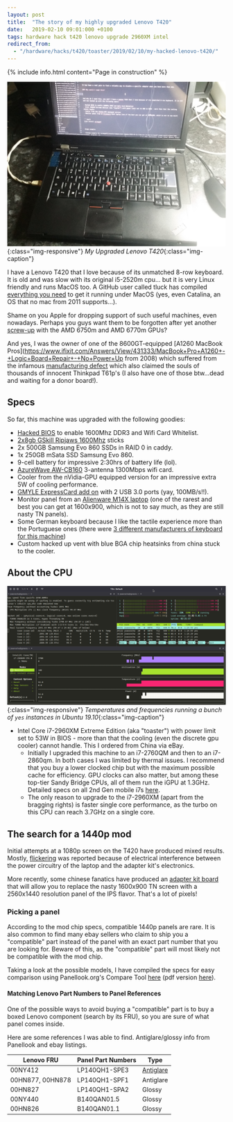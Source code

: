 ```yaml
---
layout: post
title:  "The story of my highly upgraded Lenovo T420"
date:   2019-02-10 09:01:000 +0100
tags: hardware hack t420 lenovo upgrade 2960XM intel
redirect_from:
  - "/hardware/hacks/t420/toaster/2019/02/10/my-hacked-lenovo-t420/"
---
```


{% include info.html content="Page in construction" %}

![Hacked Lenovo T420](/assets/images/post-images/2019-02-10-my-hacked-lenovo-t420/IMG_20200417_111333.jpg){:class="img-responsive"}
*My Upgraded Lenovo T420*{:class="img-caption"}

I have a Lenovo T420 that I love because of its unmatched 8-row keyboard. It is old and was slow with its original i5-2520m cpu... but it is very Linux friendly and runs MacOS too. A GitHub user called tluck has compiled [everything you need](https://github.com/tluck/Lenovo-T420-Clover) to get it running under MacOS (yes, even Catalina, an OS that no mac from 2011 supports...).

Shame on you Apple for dropping support of such useful machines, even nowadays. Perhaps you guys want them to be forgotten after yet another [screw-up](https://discussions.apple.com/thread/4659905) with the AMD 6750m and AMD 6770m GPUs?

And yes, I was the owner of one of the 8600GT-equipped [A1260 MacBook Pros](https://www.ifixit.com/Answers/View/431333/MacBook+Pro+A1260+-+Logic+Board+Repair+-+No+Power+Up from 2008) which suffered from the infamous [manufacturing defect](https://forums.lenovo.com/t5/ThinkPad-T61-and-prior-T-series/T61p-Nvidia-problems/td-p/917335) which also claimed the souls of thousands of innocent Thinkpad T61p's (I also have one of those btw...dead and waiting for a donor board!).

## Specs

So far, this machine was upgraded with the following goodies:

- [Hacked BIOS](https://www.bios-mods.com/forum/Thread-REQUEST-Lenovo-Thinkpad-T420-83ETxxWW-Whitelist-Removal?page=31) to enable 1600Mhz DDR3 and Wifi Card Whitelist.
- [2x8gb GSkill Ripjaws 1600Mhz](https://www.gskill.com/product/2/159/1537259792/F3-1600C9D-16GRSLRipjaws-DDR3-SO-DIMMDDR3L-1600MHz-CL9-9-9-1.35V16GB-(2x8GB)) sticks
- 2x 500GB Samsung Evo 860 SSDs in RAID 0 in caddy.
- 1x 250GB mSata SSD Samsung Evo 860.
- 9-cell battery for impressive 2:30hrs of battery life (lol).
- [AzureWave AW-CB160](https://www.ebay.co.uk/itm/BroadCom-AW-CB160-BCM94360HMB-WIFI-HALF-PCI-E-Wireless-BT-Card-BT4-0-WLAN-W003-/303426968043) 3-antenna 1300Mbps wifi card.
- Cooler from the nVidia-GPU equipped version for an impressive extra 5W of cooling performance.
- [GMYLE ExpressCard add on](https://www.amazon.com/ExpressCard-34mm-Adapter-Dual-Port/dp/B0045BLP1S) with 2 USB 3.0 ports (yay, 100MB/s!!).
- Monitor panel from an [Alienware M14X laptop](https://www.youtube.com/watch?v=9h0n-PQNEFw) (one of the rarest and best you can get at 1600x900, which is not to say much, as they are still nasty TN panels).
- Some German keyboard because I like the tactile experience more than the Portuguese ones (there were [3 different manufacturers of keyboard for this machine](http://forum.notebookreview.com/threads/thinkpad-keyboard-identification.634208/))
- Custom hacked up vent with blue BGA chip heatsinks from china stuck to the cooler.

## About the CPU

![Hacked Lenovo T420](/assets/images/post-images/2019-02-10-my-hacked-lenovo-t420/t420_full_load.png){:class="img-responsive"}
*Temperatures and frequencies running a bunch of `yes` instances in Ubuntu 19.10*{:class="img-caption"}

- Intel Core i7-2960XM Extreme Edition (aka "toaster") with power limit set to 53W in BIOS - more than that the cooling (even the discrete gpu cooler) cannot handle. This I ordered from China via eBay.
  - Initially I upgraded this machine to an i7-2760QM and then to an i7-2860qm. In both cases I was limited by thermal issues. I recommend that you buy a lower clocked chip but with the maximum possible cache for efficiency. GPU clocks can also matter, but among these top-tier Sandy Bridge CPUs, all of them run the iGPU at 1.3GHz. Detailed specs on all 2nd Gen mobile i7s [here](https://en.wikipedia.org/wiki/Sandy_Bridge#Mobile_platform).
  - The only reason to upgrade to the i7-2960XM (apart from the bragging rights) is faster single core performance, as the turbo on this CPU can reach 3.7GHz on a single core.

## The search for a 1440p mod

Initial attempts at a 1080p screen on the T420 have produced mixed results. Mostly, [flickering](https://forum.thinkpads.com/viewtopic.php?t=118070&start=210) was reported because of electrical interference between the power circuitry of the laptop and the adapter kit's electronics.

More recently, some chinese fanatics have produced an [adapter kit board](https://www.ebay.com/itm/LCD-controller-board-WQHD-2560X1440-1440p-IPS-Screen-Kit-for-thinkpad-T430-T420/153466233711) that will allow you to replace the nasty 1600x900 TN screen with a 2560x1440 resolution panel of the IPS flavor. That's a lot of pixels!

### Picking a panel

According to the mod chip specs, compatible 1440p panels are rare. It is also common to find many ebay sellers who claim to ship you a "compatible" part instead of the panel with an exact part number that you are looking for. Beware of this, as the "compatible" part will most likely not be compatible with the mod chip.

Taking a look at the possible models, I have compiled the specs for easy comparison using Panellook.org's Compare Tool [here](http://www.panelook.com/modelcompare.php?ids=33382,25359,21975,21977,31862,34048) (pdf version [here](/assets/images/post-images/2019-02-10-my-hacked-lenovo-t420/t420_panels.pdf)).

#### Matching Lenovo Part Numbers to Panel References

One of the possible ways to avoid buying a "compatible" part is to buy a boxed Lenovo component (search by its FRU), so you are sure of what panel comes inside.

Here are some references I was able to find. Antiglare/glossy info from Panellook and ebay listings.

| Lenovo FRU       | Panel Part Numbers | Type      |
| ---------------- | ------------------ | --------- |
| 00NY412          | LP140QH1-SPE3      | [Antiglare](https://www.ebay.com/itm/LP140QH1-SP-E3-14-0-3K-QHD-LED-Display-2560x1440-40-Pin-eDP-matt-00NY412/263489106971?hash=item3d592cb41b:g:xUYAAOSwfphafu~K) |
| 00HN877, 00HN878 | LP140QH1-SPF1      | Antiglare |
| 00HN827          | LP140QH1-SPA2      | Glossy    |
| 00NY440          | B140QAN01.5      | Glossy    |
| 00HN826          | B140QAN01.1      | Glossy    |
